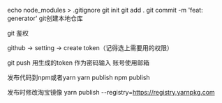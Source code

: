 echo node_modules > .gitignore
git init
git add .
git commit -m 'feat: generator'
git创建本地仓库


git 鉴权

github -> setting -> create token（记得选上需要用的权限）

git push 用生成的token 作为密码输入 账号使用邮箱

发布代码到npm或者yarn
yarn publish
npm publish

发布时修改淘宝镜像
yarn publish --registry=https://registry.yarnpkg.com